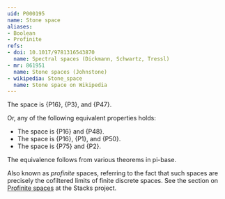 ```yaml
---
uid: P000195
name: Stone space
aliases:
- Boolean
- Profinite
refs:
- doi: 10.1017/9781316543870
  name: Spectral spaces (Dickmann, Schwartz, Tressl)
- mr: 861951
  name: Stone spaces (Johnstone)
- wikipedia: Stone_space
  name: Stone space on Wikipedia
---
```


The space is {P16}, {P3}, and {P47}.

Or, any of the following equivalent properties holds:

- The space is {P16} and {P48}.
- The space is {P16}, {P1}, and {P50}.
- The space is {P75} and {P2}.

The equivalence follows from various theorems in pi-base.

Also known as *profinite* spaces, referring to the fact that such spaces are precisely the cofiltered limits of finite discrete spaces. See the section on [Profinite spaces](https://stacks.math.columbia.edu/tag/08ZW) at the Stacks project.
